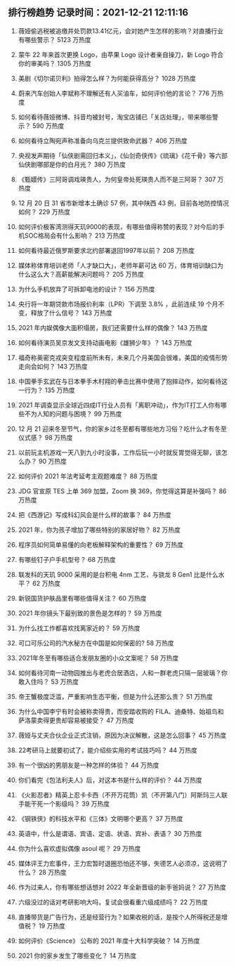 
## 排行榜趋势 记录时间：2021-12-21 12:11:16
  
  1. 薇娅偷逃税被追缴并处罚款13.41亿元，会对她产生怎样的影响？对直播行业有哪些警示？ 5123 万热度
    
  2. 蒙牛 22 年来首次更换 Logo，由苹果 Logo 设计者亲自操刀，新 Logo 符合你的审美吗？ 1305 万热度
    
  3. 美剧《切尔诺贝利》拍得怎么样？为何能获得高分？ 1028 万热度
    
  4. 蔚来汽车创始人李斌称不理解还有人买油车，如何评价他的言论？ 776 万热度
    
  5. 如何看待薇娅微博、抖音均被封号，淘宝店铺已「关店处理」，带来哪些警示？ 590 万热度
    
  6. 如何看待立陶宛声称准备向乌克兰提供致命武器？ 406 万热度
    
  7. 央视发声期待「仙侠剧需回归本义」，《仙剑奇侠传》《琉璃》《花千骨》等六部仙侠剧哪部是你的白月光？ 380 万热度
    
  8. 《甄嬛传》三阿哥调戏瑛贵人，为何皇帝处死瑛贵人而不是三阿哥？ 307 万热度
    
  9. 12 月 20 日 31 省市新增本土确诊 57 例，其中陕西 43 例，目前各地防控情况如何？ 229 万热度
    
  10. 如何评价极客湾测得天玑9000的表现，有哪些值得称赞的表现？对今后的手机SOC格局会有什么影响？ 213 万热度
    
  11. 如何看待最近俄罗斯要求北约部署退回1997年以前？ 208 万热度
    
  12. 媒体称体育培训老师「人才缺口大」，老师年薪可达 60 万，体育培训缺口为什么这么大？高薪能解决问题吗？ 205 万热度
    
  13. 为什么手机放弃了可拆卸电池的设计？ 156 万热度
    
  14. 央行将一年期贷款市场报价利率（LPR）下调至 3.8% ，此前连续 19 个月不变，释放了什么信号？ 143 万热度
    
  15. 2021 年内娱偶像大面积塌房，我们还需要什么样的偶像？ 143 万热度
    
  16. 如何看待演员吴京发文支持动画电影《雄狮少年》？ 143 万热度
    
  17. 福奇称奥密克戎突变程度前所未有，未来几个月美国会很难，美国的疫情形势走向会如何？ 143 万热度
    
  18. 中国拳手玄武在与日本拳手木村翔的拳击比赛中使用了抱摔动作，如何看待这一行为？ 135 万热度
    
  19. 2021 年调查显示全球近四成IT行业人员有「离职冲动」，作为IT打工人你有哪些不为人知的问题与困境？ 99 万热度
    
  20. 12 月 21 迎来冬至节气，你的家乡过冬至都有哪些地方习俗？吃什么才有冬至仪式感？ 98 万热度
    
  21. 以前玩主机游戏一天八到九小时没事，工作后玩一小时就反胃觉得无聊，该怎么办？ 90 万热度
    
  22. 如何评价 2021 年法考延考主观题难度？ 88 万热度
    
  23. JDG 官宣原 TES 上单 369 加盟，Zoom 换 369，你觉得这算是补强吗？ 86 万热度
    
  24. 把《西游记》写成科幻风会是什么样的故事？ 84 万热度
    
  25. 2021 年，你为孩子增加了哪些特别的家居好物？ 82 万热度
    
  26. 程序员如何简单易懂的向老板解释架构的重要性？ 69 万热度
    
  27. 有哪些钉子户手机型号？ 68 万热度
    
  28. 联发科的天玑 9000 采用的是台积电 4nm 工艺，与骁龙 8 Gen1 比是什么水平？ 62 万热度
    
  29. 新锐国货护肤品里有哪些值得关注？ 60 万热度
    
  30. 2021 年你镜头下最别致的景色是怎样的？ 59 万热度
    
  31. 为什么找工作都喜欢找离家近的？ 59 万热度
    
  32. 可口可乐公司的汽水秘方在中国是如何保密的? 58 万热度
    
  33. 2021年冬至有哪些适合发朋友圈的小众文案呢？ 58 万热度
    
  34. 如何看待河南一动物园推出与老虎合居酒店，人和一群老虎只隔一层玻璃？你敢入住吗？ 53 万热度
    
  35. 帝王蟹极度泛滥，严重影响生态平衡，但是为什么还那么贵？ 51 万热度
    
  36. 为什么中国李宁有时会被称卖得贵，而安踏收购的 FILA、迪桑特、始祖鸟和萨洛蒙卖得更贵却容易被接受？ 47 万热度
    
  37. 薇娅与丈夫合伙企业正式注销，原因为决议解散，这是怎么回事？ 45 万热度
    
  38. 22考研马上就要初试了，能介绍些实用的考试技巧吗？ 44 万热度
    
  39. 有一个很凶的男朋友是一种怎样的体验？ 44 万热度
    
  40. 你们看完《包法利夫人》后，对这本书是什么样的评价？ 44 万热度
    
  41. 《火影忍者》精英上忍卡卡西（不开万花筒）凯（不开第八门）阿斯玛三人联手能干死一个影级吗？ 39 万热度
    
  42. 《钢铁侠》的科技水平和《三体》文明哪个更高？ 37 万热度
    
  43. 英语中，什么是谓语、宾语、定语、状语、宾补、表语？ 30 万热度
    
  44. 你为什么喜欢虚拟偶像 asoul 呢？ 29 万热度
    
  45. 媒体评王力宏事件，王力宏暂时退圈恐怕还不够，失德艺人必须凉，这说明了什么？ 28 万热度
    
  46. 作为过来人，你有哪些想话想对 2022 年全新晋级的新手爸妈说？ 27 万热度
    
  47. 六级没过的话对考研影响大吗，复试会很看重六级成绩吗？ 22 万热度
    
  48. 直播带货是广告行为，还是经营行为？如果收税的话，是按个人所得税还是增值税？ 19 万热度
    
  49. 如何评价《Science》 公布的 2021 年度十大科学突破？ 14 万热度
    
  50. 2021 你的家乡发生了哪些变化？ 14 万热度
    